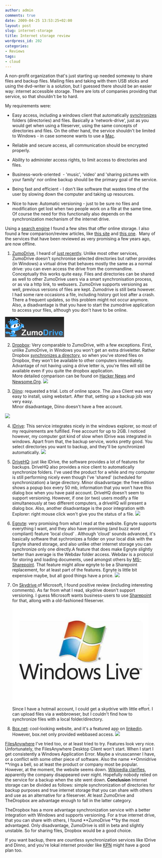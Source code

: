 ```yaml
---
author: admin
comments: true
date: 2009-04-25 13:53:25+02:00
layout: post
slug: internet-storage
title: Internet storage review
wordpress_id: 202
categories:
- Reviews
tags:
- cloud
---
```


A non-profit organization that's just starting up needed someway to share files and backup files. Mailing files and taking with them USB sticks and using the dvd-writer is a solution, but I guessed there should be an easier way: internet accessible storage. There are lots of companies providing that service, so that shouldn't be to hard.


My requirements were:



	
  * Easy access, including a windows client that automatically [synchronizes ](http://www.joelonsoftware.com/backIssues-2008-05.html)folders (directories) and files. Basically a 'network-drive', just as you would get when using a fileserver, using the same concepts of directories and files.
On the other hand, the service shouldn't be limited to Windows - in case someone wants to use a [Mac](http://www.apple.com/nl/mac/).

	
  * Reliable and secure access, all communication should be encrypted properly.

	
  * Ability to administer access rights, to limit access to directories and files.

	
  * Business-work-oriented  - 'music', 'video' and 'sharing pictures with your family' nor online backup should be the primary goal of the service.

	
  * Being fast and efficient - I don't like software that wastes time of the user by slowing down the computer and taking up resources.

	
  * Nice to have: Automatic versioning - just to be sure no files and modification get lost when two people work on a file at the same time. Of course the need for this functionally also depends on the synchronization mechanism of the internet drive.


Using a [search engine](http://www.google.nl) I found a few sites that offer online storage. I also found a few comparison/review articles, like [this site](http://danga.blogsome.com/category/online-storage/) and [this one](http://www.frankwatching.com/archive/2006/05/08/web-20-online-storage/).  Many of the services that have been reviewed as very promising a few years ago, are now offline.






	
  1. [ZumoDrive](http://zumodrive.com), I heard of [just recently](http://tomuse.com/zumodrive-free-web-storage-files-syncing-solutions/). Unlike most other services, ZumoDrive doesn't synchronise selected directories but rather provides (in Windows) a virtual drive that behaves mostly the same as a normal drive: you can even access the drive from the commandline. Conceptually this works quite easy. Files and directories can be shared as well to other ZumoDrive users via a smart synchronisation process, or as via a http link, to webusers. ZumoDrive supports versioning as well, previous versions of files are kept.
Zumodrive is still beta however. I had some rare occasions a file, including history got lost after a crash. There a frequent updates, so this problem might not occur anymore. Also, a disadvantage is that you have to start the zumodrive application to access your files, although you don't have to be online.  

[![zumodrivelogo](/wp-content/uploads/2009/04/zumodrivelogo.png)](http://zumodrive.com/)

	
  2. [Dropbox](https://www.getdropbox.com/): Very comparable to ZumoDrive, with a few exceptions. First, unlike ZumoDrive, in Windows you won't get an extra driveletter. Rather Dropbox [synchronizes a directory](http://paulstefanort.com/2009/02/17/dropbox-and-zumodrive-%E2%80%94-two-approaches-to-web-storage/), so when you've stored files on Dropbox, they won't be available to other computers immediately. Advantage of not having using a drive letter is, you're files will still be available even if you quite the dropbox application.  
More detailed comparison can be found on [Hacker News](http://news.ycombinator.com/item?id=438410) and [Newsome.Org](http://www.newsome.org/2009/02/zumodrive-vs-dropbox.shtml).
[![](https://www.getdropbox.com/static/images/dropbox_logo_home.png)](http://www.getdropbox.com)

	
  3. [Diino](http://www.diino.com): requested a trial. Lots of online space. The Java Client was very easy to install, using webstart. After that, setting up a backup job was very easy.  
Minor disadvantage, Diino doesn't have a free account.  

[![](http://www.diino.com/images/skins/default/logo.jpg?1242208000)](http://www.diino.com/)

	
  4. [IDrive](http://www.idrive.com/): This service integrates nicely in the windows explorer, so most of my requirements are fulfilled. Free account for up to 2GB. I noticed however, my computer got kind of slow when IDrive was integrated in windows. Apart from that, the backup service, works pretty good. You select directories you want to backup, and they'll be synchronized automatically.
[![](https://www.idrive.com/images/ide_logo.gif)](http://www.idrive.com/)

	
  5. [DriveHQ](http://www.drivehq.com): just like IDrive, the software provides a lot of features for backups. DriveHQ also provides a nice client to automatically synchronize folders. I've used the product for a while and my computer is still performing nicely even though I've 'shared' (scheduled for synchronization) a large directory. Minor disadvantage: the free edition shows a popup box every 50 mb, information that you won't have this dialog box when you have paid account.
DriveHQ doesn't seem to support versioning. However, if one (or two) users modify a file simultaneously at two different computers, a driveHQ will present a dialog box. Also, another disadvantage is the poor integration with Explorer: right mouse click won't give you the status of a file.
[![](http://www.drivehq.com/images/Logo/Common_logo.gif)](http://www.drivehq.com)

	
  6. [Egnyte](http://www.egnyte.com): very promising from what I read at the website. Egnyte supports everything I want, and they also have promising (and buzz word compliant) feature 'local cloud' . Although 'cloud' sounds advanced, it's basically software that sychronizes a folder on your local disk with the Egnyte shared storage, and also unlike other internet storage you can synchronize only one directly.A feature that does make Egnyte slightly better than average is the Webdav folder access. Webdav is a protocol for storing and loading documents, used amongst others by [MS-Sharepoint](http://www.microsoft.com/Sharepoint/default.mspx). That feature might allow egnyte to be a Sharepoint replacement, for at least part of the features.
Egnyte is little bit expensive maybe, but all good things have a price.
[![](http://www.egnyte.com/images/default/logo/logo_head.gif)](http://www.egnyte.com/)

	
  7. On [Skydrive ](http://skydrive.live.com/)of Microsoft, I found positive review (including interesting comments). As far from what I read, skydrive doesn't support versioning. I guess Microsoft wants business-users to use [Sharepoint](http://office.microsoft.com/nl-nl/sharepointserver/default.aspx) for that, allong with a old-fashioned fileserver.
[![windows-live-logo](/wp-content/uploads/2009/04/windows-live-logo.jpg)](http://skydrive.live.com/). Since I have a hotmail account, I could get a skydrive with little effort. I can upload files via a webbrowser, but I couldn't find how to synchronize files with a local folder/directory.

	
  8. [Box.net](http://www.box.net): cool-looking website, and it's a featured app on [linkedin](http://www.linkedin.com). However, box.net only provided webbased access.
[![](http://e3.boxcdn.net/img/sales/box_logo.gif)](http://www.box.net/)


[FilesAnywhere](http://www.filesanywhere.com/) I've tried too, or at least tried to try. Features look very nice. Unfortunately, the FilesAnywhere Desktop Client won't start. When I start I get consistently a Windows Application Error. Maybe a virusscanner I have, or a conflict with some other piece of software. Also the name **Omnidrive **rings a bell, so at least the product or company most be popular. However, at the moment, the website seems down. [Wikipedia clarifies](http://en.wikipedia.org/wiki/Omnidrive), apparently the company disappeared over night. Hopefully nobody relied on the service for a backup when the site went down.
**Conclusion**
Internet storage can be divided as follows: simple synchronization of directories for backup purposes and true internet storage that you can share with others and use as an alternative for a fileserver. At least ZumoDrive and TheDropbox are advantage enough to fall in the latter category.  

TheDropbox has a more advantage synchronization service with a better integration with Windows and supports versioning.
For a true internet drive, that you can share with others, I found **ZumoDrive **by the most advantaged. Only disadvantage, ZumoDrive is still in beta and slightly unstable. So for sharing files, Dropbox would be a good choice.  

If you want backup, there are countless synchronization services like IDrive and Dinno, and you're lokal internet provider like [KPN](http://zakelijk.kpn.com/business/meer-diensten/softwareonline/alle-software-online/op-kantoor-backup-online.htm) might have a good plan too.

